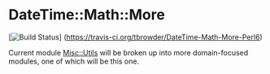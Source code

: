 # DateTime::Math::More

[![Build Status](https://travis-ci.org/tbrowder/DateTime-Math-More-Perl6.svg?branch=master)]
  (https://travis-ci.org/tbrowder/DateTime-Math-More-Perl6)

Current module
[Misc::Utils](https://github.com/tbrowder/Misc-Utils-Perl6) will be
broken up into more domain-focused modules, one of which will be this
one.
